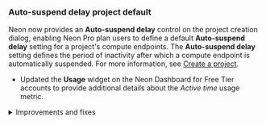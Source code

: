 ### Auto-suspend delay project default

Neon now provides an **Auto-suspend delay** control on the project creation dialog, enabling Neon Pro plan users to define a default **Auto-suspend delay** setting for a project's compute endpoints. The **Auto-suspend delay** setting defines the period of inactivity after which a compute endpoint is automatically suspended. For more information, see [Create a project](/docs/manage/projects#create-a-project).
- Updated the **Usage** widget on the Neon Dashboard for Free Tier accounts to provide additional details about the _Active time_ usage metric.

<details>
<summary>Improvements and fixes</summary>
<ul>
<li>Fixed OAuth page styling and other minor style issues for the Neon Console dark mode theme.</li>
</ul>
</details>
